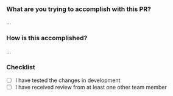 ### What are you trying to accomplish with this PR?

...

### How is this accomplished?

...

### Checklist

- [ ] I have tested the changes in development
- [ ] I have received review from at least one other team member

